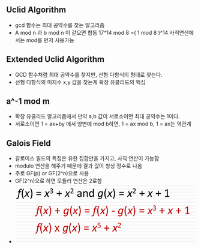 ## Uclid Algorithm
- gcd 함수는 최대 공약수를 찾는 알고리즘
- A mod n 과 b mod n 이 같으면 합동
17^14 mod 8 =( 1 mod 8 )^14
사칙연산에서는 mod를 먼저 사용가능

## Extended Uclid Algorithm
- GCD 함수처럼 최대 공약수를 찾지만, 선형 다항식의 형태로 찾는다.
- 선형 다항식의 미지수 x,y 값을 찾는게 확장 유클리드의 핵심

## a^-1 mod m
- 확장 유클리드 알고리즘에서 만약 a,b 값이 서로소이면 최대 공약수는 1이다.
- 서로소이면 1 = ax+by 에서 양변에 mod b하면, 1 = ax mod b, 1 = ax는 역관계

## Galois Field
- 갈로이스 필드의 특징은 유한 집합만을 가지고, 사칙 연산이 가능함
- modulo 연산을 해주기 때문에 결과 값이 항상 정수로 나옴
- 주로 GF(p) or GF(2^n)으로 사용
- GF(2^n)으로 하면 모듈러 연산은 2로함
- ![alt text](image.png)